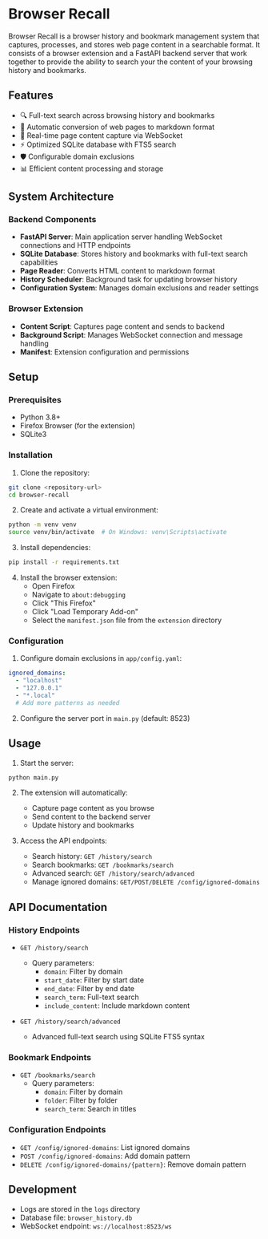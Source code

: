 # Browser Recall

Browser Recall is a browser history and bookmark management system that captures, processes, and stores web page content in a searchable format. It consists of a browser extension and a FastAPI backend server that work together to provide the ability to search your the content of your browsing history and bookmarks.

## Features

- 🔍 Full-text search across browsing history and bookmarks
- 📝 Automatic conversion of web pages to markdown format
- 🔄 Real-time page content capture via WebSocket
- ⚡ Optimized SQLite database with FTS5 search
- 🛡️ Configurable domain exclusions
- 📊 Efficient content processing and storage

## System Architecture

### Backend Components

- **FastAPI Server**: Main application server handling WebSocket connections and HTTP endpoints
- **SQLite Database**: Stores history and bookmarks with full-text search capabilities
- **Page Reader**: Converts HTML content to markdown format
- **History Scheduler**: Background task for updating browser history
- **Configuration System**: Manages domain exclusions and reader settings

### Browser Extension

- **Content Script**: Captures page content and sends to backend
- **Background Script**: Manages WebSocket connection and message handling
- **Manifest**: Extension configuration and permissions

## Setup

### Prerequisites

- Python 3.8+
- Firefox Browser (for the extension)
- SQLite3

### Installation

1. Clone the repository:
```bash
git clone <repository-url>
cd browser-recall
```

2. Create and activate a virtual environment:
```bash
python -m venv venv
source venv/bin/activate  # On Windows: venv\Scripts\activate
```

3. Install dependencies:
```bash
pip install -r requirements.txt
```

4. Install the browser extension:
   - Open Firefox
   - Navigate to `about:debugging`
   - Click "This Firefox"
   - Click "Load Temporary Add-on"
   - Select the `manifest.json` file from the `extension` directory

### Configuration

1. Configure domain exclusions in `app/config.yaml`:
```yaml
ignored_domains:
  - "localhost"
  - "127.0.0.1"
  - "*.local"
  # Add more patterns as needed
```

2. Configure the server port in `main.py` (default: 8523)

## Usage

1. Start the server:
```bash
python main.py
```

2. The extension will automatically:
   - Capture page content as you browse
   - Send content to the backend server
   - Update history and bookmarks

3. Access the API endpoints:
   - Search history: `GET /history/search`
   - Search bookmarks: `GET /bookmarks/search`
   - Advanced search: `GET /history/search/advanced`
   - Manage ignored domains: `GET/POST/DELETE /config/ignored-domains`

## API Documentation

### History Endpoints

- `GET /history/search`
  - Query parameters:
    - `domain`: Filter by domain
    - `start_date`: Filter by start date
    - `end_date`: Filter by end date
    - `search_term`: Full-text search
    - `include_content`: Include markdown content

- `GET /history/search/advanced`
  - Advanced full-text search using SQLite FTS5 syntax

### Bookmark Endpoints

- `GET /bookmarks/search`
  - Query parameters:
    - `domain`: Filter by domain
    - `folder`: Filter by folder
    - `search_term`: Search in titles

### Configuration Endpoints

- `GET /config/ignored-domains`: List ignored domains
- `POST /config/ignored-domains`: Add domain pattern
- `DELETE /config/ignored-domains/{pattern}`: Remove domain pattern

## Development

- Logs are stored in the `logs` directory
- Database file: `browser_history.db`
- WebSocket endpoint: `ws://localhost:8523/ws`